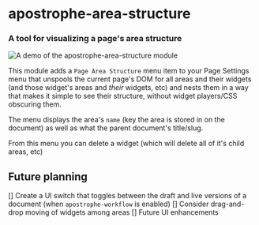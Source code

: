 # apostrophe-area-structure

### A tool for visualizing a page's area structure

![A demo of the apostrophe-area-structure module](demo/apostrophe-area-structure-demo.gif)

This module adds a `Page Area Structure` menu item to your Page Settings menu that unspools the current page's DOM for all areas and their widgets (and those widget's areas and _their_ widgets, etc) and nests them in a way that makes it simple to see their structure, without widget players/CSS obscuring them.

The menu displays the area's `name` (key the area is stored in on the document) as well as what the parent document's title/slug.

From this menu you can delete a widget (which will delete all of it's child areas, etc)

## Future planning
[] Create a UI switch that toggles between the draft and live versions of a document (when `apostrophe-workflow` is enabled)
[] Consider drag-and-drop moving of widgets among areas
[] Future UI enhancements
